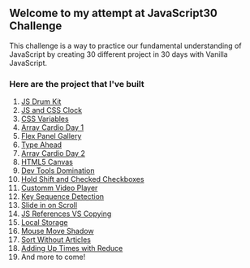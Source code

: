 ## Welcome to my attempt at JavaScript30 Challenge

This challenge is a way to practice our fundamental understanding of JavaScript by creating 30 different project in 30 days with Vanilla JavaScript.

### Here are the project that I've built

1. [JS Drum Kit](https://richodainino.github.io/JavaScript30/01%20-%20JavaScript%20Drum%20Kit/)
2. [JS and CSS Clock](https://richodainino.github.io/JavaScript30/02%20-%20JS%20and%20CSS%20Clock/)
3. [CSS Variables](https://richodainino.github.io/JavaScript30/03%20-%20CSS%20Variables/)
4. [Array Cardio Day 1](https://richodainino.github.io/JavaScript30/04%20-%20Array%20Cardio%20Day%201/)
5. [Flex Panel Gallery](https://richodainino.github.io/JavaScript30/05%20-%20Flex%20Panel%20Gallery/)
6. [Type Ahead](https://richodainino.github.io/JavaScript30/06%20-%20Type%20Ahead/)
7. [Array Cardio Day 2](https://richodainino.github.io/JavaScript30/07%20-%20Array%20Cardio%20Day%202/)
8. [HTML5 Canvas](https://richodainino.github.io/JavaScript30/08%20-%20Fun%20with%20HTML5%20Canvas/)
9. [Dev Tools Domination](https://richodainino.github.io/JavaScript30/09%20-%20Dev%20Tools%20Domination/)
10. [Hold Shift and Checked Checkboxes](https://richodainino.github.io/JavaScript30/10%20-%20Hold%20Shift%20and%20Check%20Checkboxes/)
11. [Customm Video Player](https://richodainino.github.io/JavaScript30/11%20-%20Custom%20Video%20Player/)
12. [Key Sequence Detection](https://richodainino.github.io/JavaScript30/12%20-%20Key%20Sequence%20Detection/)
13. [Slide in on Scroll](https://richodainino.github.io/JavaScript30/13%20-%20Slide%20in%20on%20Scroll/)
14. [JS References VS Copying](https://richodainino.github.io/JavaScript30/14%20-%20JavaScript%20References%20VS%20Copying/)
15. [Local Storage](https://richodainino.github.io/JavaScript30/15%20-%20Local%20Storage/)
16. [Mouse Move Shadow](https://richodainino.github.io/JavaScript30/16%20-%20Mouse%20Move%20Shadow/)
17. [Sort Without Articles](https://richodainino.github.io/JavaScript30/17%20-%20Sort%20Without%20Articles/)
18. [Adding Up Times with Reduce](https://richodainino.github.io/JavaScript30/18%20-%20Adding%20Up%20Times%20with%20Reduce/)
19. And more to come!
